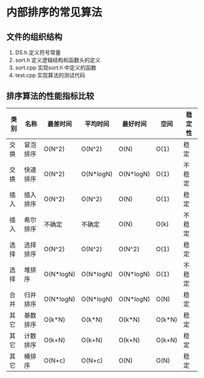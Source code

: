 # 内部排序的常见算法

## 文件的组织结构
1. DS.h 定义符号常量
2. sort.h 定义逻辑结构和函数头的定义
3. sort.cpp 实现sort.h 中定义的函数
4. test.cpp 实现算法的测试代码

## 排序算法的性能指标比较

|类别|名称|最差时间|平均时间|最好时间|空间|稳定性|
|---|----|-------|-------|-------|---|------|
|交换|冒泡排序|O(N^2)|O(N^2)|O(N)|O(1)|稳定|
|交换|快速排序|O(N^2)|O(N*logN)|O(N*logN)|O(1)|不稳定|
|插入|插入排序|O(N^2)|O(N^2)|O(N)|O(1)|稳定|
|插入|希尔排序|不确定|不确定|O(N)|O(k)|不稳定|
|选择|选择排序|O(N^2)|O(N^2)|O(N^2)|O(1)|稳定|
|选择|堆排序|O(N*logN)|O(N*logN)|O(N*logN)|O(1)|不稳定|
|合并|归并排序|O(N*logN)|O(N*logN)|O(N*logN)|O(N)|稳定|
|其它|基数排序|O(k*N)|O(k*N)|O(k*N)|O(k*N)|稳定|
|其它|计数排序|O(k+N)|O(k+N)|O(k+N)|O(k+N)|稳定|
|其它|桶排序|O(N+c)|O(N+c)|O(N)|O(N)|稳定|